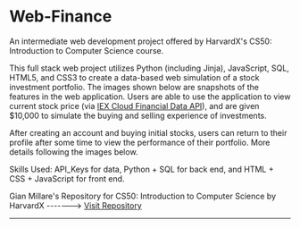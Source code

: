 # Web-Finance

An intermediate web development project offered by HarvardX's CS50: Introduction to Computer Science course.

This full stack web project utilizes Python (including Jinja), JavaScript, SQL, HTML5, and CSS3 to create a data-based web simulation of a stock investment portfolio. The images shown below are snapshots of the features in the web application. Users are able to use the application to view current stock price (via [IEX Cloud Financial Data API](https://iexcloud.io/?gclid=CjwKCAjw5Kv7BRBSEiwAXGDElUW_WBda7mvhwjNMtXoZkzVZmtxiACpAbGi2HUYwqAGJ_wgkkt1qmhoCZ4UQAvD_BwE)), and are given $10,000 to simulate the buying and selling experience of investments.

After creating an account and buying initial stocks, users can return to their profile after some time to view the performance of their portfolio. More details following the images below.

Skills Used: API_Keys for data, Python + SQL for back end, and HTML + CSS + JavaScript for front end.

Gian Millare's Repository for CS50: Introduction to Computer Science by HarvardX -------> [Visit Repository](https://github.com/gianmillare/CS50-Introduction-to-Computer-Science)

----------------------------------------------------------------------------------------------------------------
